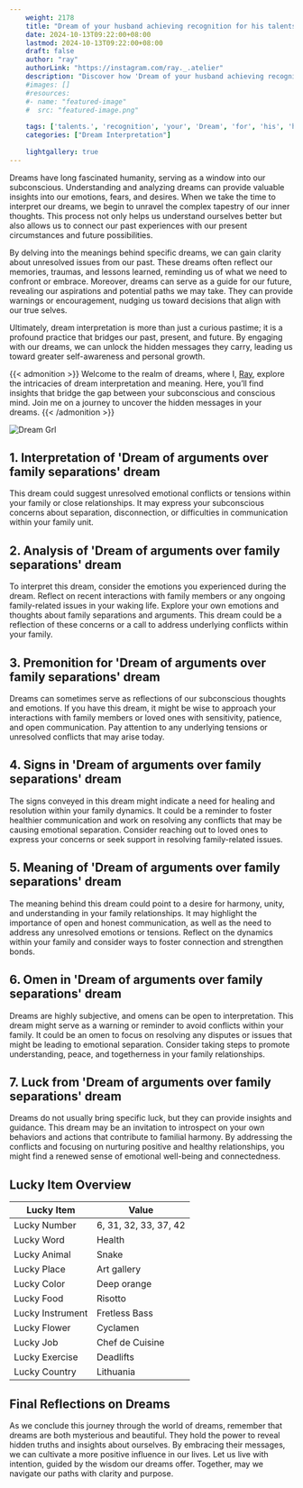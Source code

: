 ```yaml
---
    weight: 2178
    title: "Dream of your husband achieving recognition for his talents."  # Assuming 'title' column exists
    date: 2024-10-13T09:22:00+08:00
    lastmod: 2024-10-13T09:22:00+08:00
    draft: false
    author: "ray"
    authorLink: "https://instagram.com/ray._.atelier"
    description: "Discover how 'Dream of your husband achieving recognition for his talents.' can interpret your future and uncover its significant meanings in your life."
    #images: []
    #resources:
    #- name: "featured-image"
    #  src: "featured-image.png"
    
    tags: ['talents.', 'recognition', 'your', 'Dream', 'for', 'his', 'husband', 'achieving', 'of']
    categories: ["Dream Interpretation"]
    
    lightgallery: true
---
```

    
Dreams have long fascinated humanity, serving as a window into our subconscious. Understanding and analyzing dreams can provide valuable insights into our emotions, fears, and desires. When we take the time to interpret our dreams, we begin to unravel the complex tapestry of our inner thoughts. This process not only helps us understand ourselves better but also allows us to connect our past experiences with our present circumstances and future possibilities.

By delving into the meanings behind specific dreams, we can gain clarity about unresolved issues from our past. These dreams often reflect our memories, traumas, and lessons learned, reminding us of what we need to confront or embrace. Moreover, dreams can serve as a guide for our future, revealing our aspirations and potential paths we may take. They can provide warnings or encouragement, nudging us toward decisions that align with our true selves.

Ultimately, dream interpretation is more than just a curious pastime; it is a profound practice that bridges our past, present, and future. By engaging with our dreams, we can unlock the hidden messages they carry, leading us toward greater self-awareness and personal growth.

{{< admonition >}}
Welcome to the realm of dreams, where I, [Ray](https://instagram.com/ray._.atelier), explore the intricacies of dream interpretation and meaning. Here, you’ll find insights that bridge the gap between your subconscious and conscious mind. Join me on a journey to uncover the hidden messages in your dreams.
{{< /admonition >}}

![Dream Grl](https://cdn.pixabay.com/photo/2017/11/02/03/35/gothic-2910057_1280.jpg "Dream Grl")

## 1. Interpretation of 'Dream of arguments over family separations' dream

This dream could suggest unresolved emotional conflicts or tensions within your family or close relationships. It may express your subconscious concerns about separation, disconnection, or difficulties in communication within your family unit.

## 2. Analysis of 'Dream of arguments over family separations' dream

To interpret this dream, consider the emotions you experienced during the dream. Reflect on recent interactions with family members or any ongoing family-related issues in your waking life. Explore your own emotions and thoughts about family separations and arguments. This dream could be a reflection of these concerns or a call to address underlying conflicts within your family.

## 3. Premonition for 'Dream of arguments over family separations' dream

Dreams can sometimes serve as reflections of our subconscious thoughts and emotions. If you have this dream, it might be wise to approach your interactions with family members or loved ones with sensitivity, patience, and open communication. Pay attention to any underlying tensions or unresolved conflicts that may arise today.

## 4. Signs in 'Dream of arguments over family separations' dream

The signs conveyed in this dream might indicate a need for healing and resolution within your family dynamics. It could be a reminder to foster healthier communication and work on resolving any conflicts that may be causing emotional separation. Consider reaching out to loved ones to express your concerns or seek support in resolving family-related issues.

## 5. Meaning of 'Dream of arguments over family separations' dream

The meaning behind this dream could point to a desire for harmony, unity, and understanding in your family relationships. It may highlight the importance of open and honest communication, as well as the need to address any unresolved emotions or tensions. Reflect on the dynamics within your family and consider ways to foster connection and strengthen bonds.

## 6. Omen in 'Dream of arguments over family separations' dream

Dreams are highly subjective, and omens can be open to interpretation. This dream might serve as a warning or reminder to avoid conflicts within your family. It could be an omen to focus on resolving any disputes or issues that might be leading to emotional separation. Consider taking steps to promote understanding, peace, and togetherness in your family relationships.

## 7. Luck from 'Dream of arguments over family separations' dream

Dreams do not usually bring specific luck, but they can provide insights and guidance. This dream may be an invitation to introspect on your own behaviors and actions that contribute to familial harmony. By addressing the conflicts and focusing on nurturing positive and healthy relationships, you might find a renewed sense of emotional well-being and connectedness.

## Lucky Item Overview
| Lucky Item          | Value              |
|---------------|--------------------|
| Lucky Number        | 6, 31, 32, 33, 37, 42  |
| Lucky Word          | Health |
| Lucky Animal        | Snake |
| Lucky Place         | Art gallery     |
| Lucky Color         | Deep orange     |
| Lucky Food          | Risotto      |
| Lucky Instrument    | Fretless Bass |
| Lucky Flower        | Cyclamen    |
| Lucky Job           | Chef de Cuisine       |
| Lucky Exercise      | Deadlifts  |
| Lucky Country       | Lithuania    |


##  Final Reflections on Dreams

As we conclude this journey through the world of dreams, remember that dreams are both mysterious and beautiful. They hold the power to reveal hidden truths and insights about ourselves. By embracing their messages, we can cultivate a more positive influence in our lives. Let us live with intention, guided by the wisdom our dreams offer. Together, may we navigate our paths with clarity and purpose.
